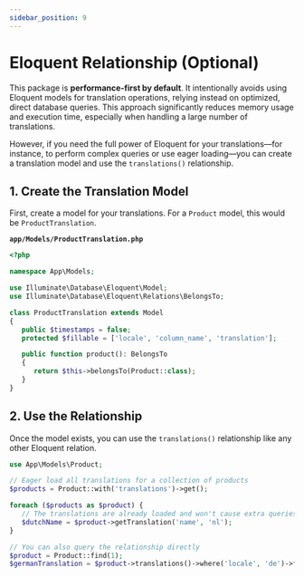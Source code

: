 ```yaml
---
sidebar_position: 9
---
```


# Eloquent Relationship (Optional)

This package is **performance-first by default**. It intentionally avoids using Eloquent models for translation operations, relying instead on optimized, direct database queries. This approach significantly reduces memory usage and execution time, especially when handling a large number of translations.

However, if you need the full power of Eloquent for your translations—for instance, to perform complex queries or use eager loading—you can create a translation model and use the `translations()` relationship.

## 1. Create the Translation Model

First, create a model for your translations. For a `Product` model, this would be `ProductTranslation`.

**`app/Models/ProductTranslation.php`**

```php
<?php

namespace App\Models;

use Illuminate\Database\Eloquent\Model;
use Illuminate\Database\Eloquent\Relations\BelongsTo;

class ProductTranslation extends Model
{
   public $timestamps = false;
   protected $fillable = ['locale', 'column_name', 'translation'];

   public function product(): BelongsTo
   {
      return $this->belongsTo(Product::class);
   }
}
```

## 2. Use the Relationship

Once the model exists, you can use the `translations()` relationship like any other Eloquent relation.

```php
use App\Models\Product;

// Eager load all translations for a collection of products
$products = Product::with('translations')->get();

foreach ($products as $product) {
   // The translations are already loaded and won't cause extra queries
   $dutchName = $product->getTranslation('name', 'nl');
}

// You can also query the relationship directly
$product = Product::find(1);
$germanTranslation = $product->translations()->where('locale', 'de')->first();
```
